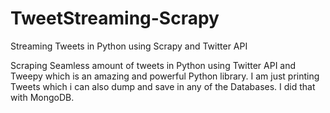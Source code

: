# TweetStreaming-Scrapy
Streaming Tweets in Python using Scrapy and Twitter API

Scraping Seamless amount of tweets in Python using Twitter API and Tweepy which is an amazing and powerful Python library. 
I am just printing Tweets which  i can also dump and save in any of the Databases. I did that with MongoDB.

